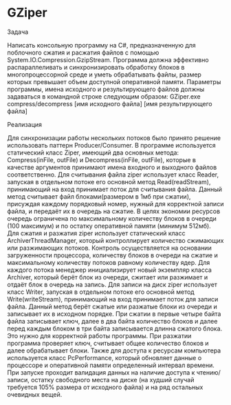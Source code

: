 # GZiper

  Задача  
  
Написать консольную программу на C#, предназначенную для поблочного сжатия и расжатия файлов с помощью System.IO.Compression.GzipStream.
Программа должна эффективно распараллеливать и синхронизировать обработку блоков в многопроцессорной среде и уметь обрабатывать файлы, размер 
которых превышает объем доступной оперативной памяти. Параметры программы, имена исходного и результирующего файлов должны задаваться 
в командной строке следующим образом: GZiper.exe compress/decompress [имя исходного файла] [имя результирующего файла]

  Реализация 

Для синхронизации работы нескольких потоков было принято решение использовать паттерн Producer/Consumer. 
В программе используется статический класс Ziper, имеющий два основных метода: Compress(inFile, outFile) и
Decompress(inFile, outFile), которые в качестве аргументов принимают имена входного и выходного файлов соответственно.
Для считывания файла ziper использует класс Reader, запуская в отдельном потоке его основной метод Read(readStream), принимающий на вход 
принимает поток для считывания файла. Данный метод считывает файл блоками(размером в 1мб при сжатии), присуждая каждому порядковый номер, нужный для корректной записи
файла, и передаёт их в очередь на сжатие. В целях экономии ресурсов очередь ограничена по максимальному количеству блоков в очереди 
(100 максимум) и по остатку оперативной памяти (минимум 512мб). Для сжатия и разжатия ziper использует статический класс 
ArchiverThreadManager, который контроллирует количество сжимающих или разжимающих потоков. Контроль осуществляется на основании 
загруженности процессора, количеству блоков в очереди на сжатие и максимальному количеству потоков равному количеству ядер. 
Для каждого потока менеджер инициализирует новый экземпляр класса Archiver, который берёт блок из очереди, сжитает или разжимает и отдаёт
блок в очередь на запись. Для записи на диск ziper использует класс Writer, запуская в отдельном потоке его основной метод 
Write(writeStream), принимающий на вход принимает поток для записи файла. Данный метод берёт сжатые или разжатые блоки из очереди и записывает
их в исходном порядке. При сжатии в первые четыре байта файла записывает ключ, далее в два байта количество блоков и далее перед каждым 
блоком в три байта записывается длинна сжатого блока. Это нужно для корректной работы программы. При разжатии программа проверяет ключ,
считывает общее количество блоков и далее обрабатывает блоки. Также для доступа к ресурсам компьютера используется класс PcPerformance, 
который обновляет данные о процессоре и оперативной памяти определенный интервал времени. 
При запуске проходит валидация данных на наличие доступа к чтению/записи, остатку свободного места на диске (на худший случай требуется 105%
размера от исходного файла) и на ряд остальных очевидных вещей.    
